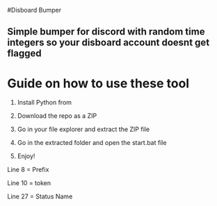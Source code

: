 #Disboard Bumper  
  
## Simple bumper for discord with random time integers so your disboard account doesnt get flagged  
   
# Guide on how to use these tool     
   
1. Install Python from    
     
2. Download the repo as a ZIP    
      
3. Go in your file explorer and extract the ZIP file  
  
4. Go in the extracted folder and open the start.bat file 
 
5. Enjoy!    
    
Line 8 = Prefix   
   
Line 10 = token   
  
Line 27 = Status Name      
